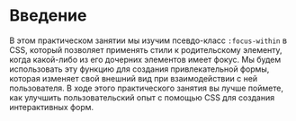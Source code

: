 # Введение

В этом практическом занятии мы изучим псевдо-класс `:focus-within` в CSS, который позволяет применять стили к родительскому элементу, когда какой-либо из его дочерних элементов имеет фокус. Мы будем использовать эту функцию для создания привлекательной формы, которая изменяет свой внешний вид при взаимодействии с ней пользователя. В ходе этого практического занятия вы лучше поймете, как улучшить пользовательский опыт с помощью CSS для создания интерактивных форм.
